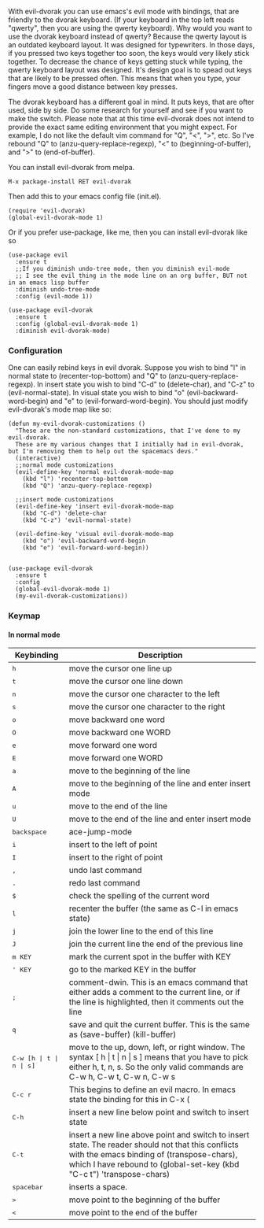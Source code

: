 With evil-dvorak you can use emacs's evil mode with bindings, that are friendly to the dvorak keyboard.  (If your keyboard in the top
left reads "qwerty", then you are using the qwerty keyboard). Why would you want to use the dvorak keyboard instead of qwerty?
Because the qwerty layout is an outdated keyboard layout.  It was designed for typewriters.  In those days, if you pressed two keys
together too soon, the keys would very likely stick together.  To decrease the chance of keys getting stuck while typing, the qwerty
keyboard layout was designed.  It's design goal is to spead out keys that are likely to be pressed often.  This means that when you
type, your fingers move a good distance between key presses.

The dvorak keyboard has a different goal in mind.  It puts keys, that are ofter used, side by side.  Do some research for yourself and
see if you want to make the switch.  Please note that at this time evil-dvorak does not intend to provide the exact same editing environment that you might expect.  For example, I do not like the default vim command for "Q", "<", ">", etc.  So I've rebound "Q" to (anzu-query-replace-regexp), "<" to (beginning-of-buffer), and ">" to (end-of-buffer).

You can install evil-dvorak from melpa.

```
M-x package-install RET evil-dvorak
```

Then add this to your emacs config file (init.el).

```
(require 'evil-dvorak)
(global-evil-dvorak-mode 1)
```

Or if you prefer use-package, like me, then you can install evil-dvorak like so
```
(use-package evil
  :ensure t
  ;;If you diminish undo-tree mode, then you diminish evil-mode
  ;; I see the evil thing in the mode line on an org buffer, BUT not in an emacs lisp buffer
  :diminish undo-tree-mode
  :config (evil-mode 1))

(use-package evil-dvorak
  :ensure t
  :config (global-evil-dvorak-mode 1)
  :diminish evil-dvorak-mode)
```

### Configuration

One can easily rebind keys in evil dvorak.  Suppose you wish to bind "l" in normal state to (recenter-top-bottom) and "Q" to
(anzu-query-replace-regexp).  In insert state you wish to bind "C-d" to (delete-char), and "C-z" to (evil-normal-state). In visual
state you wish to bind "o" (evil-backward-word-begin) and "e" to (evil-forward-word-begin).  You should just modify evil-dvorak's mode map like so:

```
(defun my-evil-dvorak-customizations ()
  "These are the non-standard customizations, that I've done to my evil-dvorak.
  These are my various changes that I initially had in evil-dvorak, but I'm removing them to help out the spacemacs devs."
  (interactive)
  ;;normal mode customizations
  (evil-define-key 'normal evil-dvorak-mode-map
    (kbd "l") 'recenter-top-bottom
    (kbd "Q") 'anzu-query-replace-regexp)

  ;;insert mode customizations
  (evil-define-key 'insert evil-dvorak-mode-map
    (kbd "C-d") 'delete-char
    (kbd "C-z") 'evil-normal-state)

  (evil-define-key 'visual evil-dvorak-mode-map
    (kbd "o") 'evil-backward-word-begin
    (kbd "e") 'evil-forward-word-begin))


(use-package evil-dvorak
  :ensure t
  :config
  (global-evil-dvorak-mode 1)
  (my-evil-dvorak-customizations))

```


### Keymap

#### In normal mode

Keybinding         | Description
-------------------|------------------------------------------------------------
<kbd> h </kbd>   | move the cursor one line up
<kbd> t </kbd>     | move the cursor one line down
<kbd> n </kbd>     | move the cursor one character to the left
<kbd> s </kbd>   | move the cursor one character to the right
<kbd> o </kbd>     | move backward one word
<kbd> O </kbd>     | move backward one WORD
<kbd> e </kbd>   | move forward one word
<kbd> E </kbd>   | move forward one WORD
<kbd> a </kbd>   | move to the beginning of the line
<kbd> A </kbd>   | move to the beginning of the line and enter insert mode
<kbd> u </kbd> | move to the end of the line
<kbd> U </kbd> | move to the end of the line and enter insert mode
<kbd> backspace </kbd> | ace-jump-mode
<kbd> i </kbd>     | insert to the left of point
<kbd> I </kbd>   | insert to the right of point
<kbd> , </kbd> | undo last command
<kbd> . </kbd>     | redo last command
<kbd> $ </kbd> | check the spelling of the current word
<kbd> l </kbd>     | recenter the buffer (the same as C-l in emacs state)
<kbd> j </kbd>     | join the lower line to the end of this line
<kbd> J </kbd>   | join the current line the end of the previous line
<kbd> m KEY </kbd>     | mark the current spot in the buffer with KEY
<kbd> ' KEY </kbd> | go to the marked KEY in the buffer
<kbd> ; </kbd>     | comment-dwin. This is an emacs command that either adds a comment to the current line, or if the line is highlighted, then it comments out the line
<kbd> q </kbd>     | save and quit the current buffer. This is the same as (save-buffer) (kill-buffer)
<kbd> C-w [h \| t \| n \| s] </kbd>     |  move to the up, down, left, or right window.  The syntax [ h \| t \| n \| s ] means that you have to pick either h, t, n, s.  So the only valid commands are C-w h, C-w t, C-w n, C-w s
<kbd> C-c r </kbd> |  This begins to define an evil macro.  In emacs state the binding for this in C-x (
<kbd> C-h </kbd>   |  insert a new line below point and switch to insert state
<kbd> C-t </kbd>   | insert a new line above point and switch to insert state.  The reader should not that this conflicts with the emacs binding of (transpose-chars), which I have rebound to (global-set-key (kbd "C-c t") 'transpose-chars)
<kbd> spacebar  </kbd> |  inserts a space.
<kbd> \>  </kbd>  | move point to the beginning of the buffer
<kbd> \<  </kbd>  | move point to the end of the buffer
